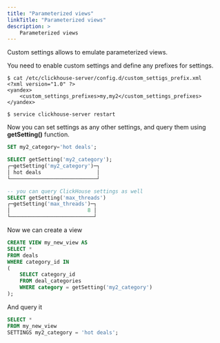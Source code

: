 ```yaml
---
title: "Parameterized views"
linkTitle: "Parameterized views"
description: >
    Parameterized views
---
```


Custom settings allows to emulate parameterized views.

You need to enable custom settings and define any prefixes for settings.

```markup
$ cat /etc/clickhouse-server/config.d/custom_settigs_prefix.xml
<?xml version="1.0" ?>
<yandex>
    <custom_settings_prefixes>my,my2</custom_settings_prefixes>
</yandex>

$ service clickhouse-server restart
```

Now you can set settings as any other settings, and query them using **getSetting\(\)** function.

```sql
SET my2_category='hot deals';

SELECT getSetting('my2_category');
┌─getSetting('my2_category')─┐
│ hot deals                  │
└────────────────────────────┘

-- you can query ClickHouse settings as well
SELECT getSetting('max_threads')
┌─getSetting('max_threads')─┐
│                         8 │
└───────────────────────────┘
```

Now we can create a view

```sql
CREATE VIEW my_new_view AS
SELECT *
FROM deals
WHERE category_id IN
(
    SELECT category_id
    FROM deal_categories
    WHERE category = getSetting('my2_category')
);
```

And query it

```sql
SELECT *
FROM my_new_view
SETTINGS my2_category = 'hot deals';
```



